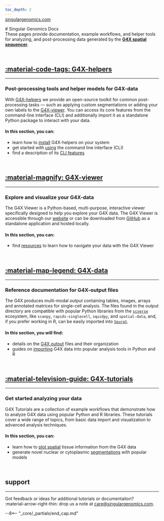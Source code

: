 ```yaml
---
toc_depth: 2
---
```


<br>
# Singular Genomics Docs
<span style="margin-top:-3rem; display:block;"><a href="https://www.singulargenomics.com/">singulargenomics.com</a></span>
<br>

<!-- #### Welcome to Singular-Genomics Docs.  -->

These pages provide documentation, example workflows, and helper tools for analyzing, and post-processing data generated by the [**G4X spatial sequencer**](https://www.singulargenomics.com/g4x).

<br>

## [:material-code-tags: G4X-helpers](https://docs.singulargenomics.com/G4X-helpers/)
---
### Post-processing tools and helper models for G4X-data  

With [G4X-helpers](https://github.com/Singular-Genomics/G4X-helpers) we provide an open-source toolkit for common post-processing tasks — such as applying custom segmentations or adding your own labels to the [G4X-viewer](https://docs.singulargenomics.com/G4X-viewer/). You can access its core features from the command-line interface (CLI) and additionally import it as a standalone Python package to interact with your data.

#### In this section, you can:

+ learn how to [install](https://docs.singulargenomics.com/G4X-helpers/g4x_helpers/installation/) G4X-helpers on your system
+ get started with [using](https://docs.singulargenomics.com/G4X-helpers/g4x_helpers/usage/) the command line interface (CLI)
+ find a description of its [CLI features](https://docs.singulargenomics.com/G4X-helpers/g4x_helpers/features/) 

<br>

## [:material-magnify: G4X-viewer](https://docs.singulargenomics.com/G4X-viewer/) 
---
### Explore and visualize your G4X-data  

The G4X Viewer is a Python-based, multi-purpose, interactive viewer specifically designed to help you explore your G4X data. The G4X Viewer is accessible through our [website](https://g4x-viewer.singulargenomics.com) or can be downloaded from [GitHub](https://github.com/Singular-Genomics/G4X-viewer) as a standalone application and hosted locally.

#### In this section, you can:

+ find [resources](https://docs.singulargenomics.com/G4X-viewer/resources) to learn how to navigate your data with the G4X Viewer

<br>

## [:material-map-legend: G4X-data](./g4x_data/index.md)
---
### Reference documentation for G4X-output files  

The G4X produces multi-modal output containing tables, images, arrays and annotated matrices for single-cell analysis.
The files found in the output directory are compatible with popular Python libraries from the [`scverse`](https://github.com/scverse) ecosystem, like `scanpy`, `rapids-singlecell`, `squidpy`, and `spatial-data`, and, if you prefer working in R, can be easily imported into [`Seurat`](https://satijalab.org/seurat/).

#### In this section, you will find:

+ details on the [G4X output](./g4x_data/g4x_output.md) files and their organization
+ guides on [importing](./g4x_data/data_import.md) G4X data into popular analysis tools in Python and R 

<br>

## [:material-television-guide: G4X-tutorials](./g4x_tutorials/index.md)
---
### Get started analyzing your data  

G4X Tutorials are a collection of example workflows that demonstrate how to analyze G4X data using popular Python and R libraries. These tutorials cover a wide range of topics, from basic data import and visualization to advanced analysis techniques.

#### In this section, you can:

+ learn how to [plot spatial](./g4x_tutorials/plot_spatial.md) tissue information from the G4X data
+ generate novel nuclear or cytoplasmic [segmentations](./g4x_tutorials/segment_data.md) with popular models

<br>

## support
---

Got feedback or ideas for additional tutorials or documentaiton?  
:material-arrow-right-thin: drop us a note at [care@singulargenomics.com](mailto:care@singulargenomics.com).  

--8<-- "_core/_partials/end_cap.md"
